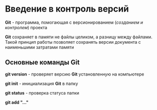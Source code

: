 # Введение в контроль версий

**Git** - программа, помогающая с версионированием (*созданием и контролем*) проекта

**Git** сохраняет в памяти не файлы целиком, а разницу между файлами. Такой принцип работы позволяет сохранять версии документа с наименьшими затратами памяти

## Основные команды Git

**git version** - проверяет версию **Git** установленную на компьютере

**git init** - инициализация **Git** в папку

**git status** - проверка статуса папки

**git  add "..."**